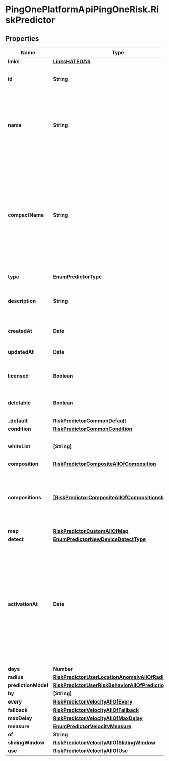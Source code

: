 # PingOnePlatformApiPingOneRisk.RiskPredictor

## Properties

Name | Type | Description | Notes
------------ | ------------- | ------------- | -------------
**links** | [**LinksHATEOAS**](LinksHATEOAS.md) |  | [optional] 
**id** | **String** | A string that specifies the resource’s unique identifier. | [optional] [readonly] 
**name** | **String** | A string type. A unique, friendly name for the predictor. This name is displayed in the Risk Policies UI, when the admin is asked to define the overrides and weights. | 
**compactName** | **String** | A string type. A unique name for the predictor. This property is immutable; it cannot be modified after initial creation. The value must be alpha-numeric, with no special characters or spaces. This name is used in the API both for policy configuration, and in the Risk Evaluation response (under details). | 
**type** | [**EnumPredictorType**](EnumPredictorType.md) |  | 
**description** | **String** | A string type. This specifies the description of the risk predictor. Maximum length is 1024 characters. | [optional] 
**createdAt** | **Date** | The time the resource was created. | [optional] [readonly] 
**updatedAt** | **Date** | The time the resource was updated. | [optional] [readonly] 
**licensed** | **Boolean** | Indicates whether PingOne Risk is licensed for the environment. | [optional] [readonly] 
**deletable** | **Boolean** | A boolean to indicate whether the predictor is deletable in the environment. | [optional] [readonly] 
**_default** | [**RiskPredictorCommonDefault**](RiskPredictorCommonDefault.md) |  | [optional] 
**condition** | [**RiskPredictorCommonCondition**](RiskPredictorCommonCondition.md) |  | [optional] 
**whiteList** | **[String]** | A list of IP addresses (CDIRs) that are ignored for the predictor results. | [optional] 
**composition** | [**RiskPredictorCompositeAllOfComposition**](RiskPredictorCompositeAllOfComposition.md) |  | [optional] 
**compositions** | [**[RiskPredictorCompositeAllOfCompositionsInner]**](RiskPredictorCompositeAllOfCompositionsInner.md) | Contains the objects that specify the conditions to test and the risk level that should be assigned if the conditions are met. The array can contain a maximum of three elements. | 
**map** | [**RiskPredictorCustomAllOfMap**](RiskPredictorCustomAllOfMap.md) |  | 
**detect** | [**EnumPredictorNewDeviceDetectType**](EnumPredictorNewDeviceDetectType.md) |  | 
**activationAt** | **Date** | You can use the &#x60;activationAt&#x60; parameter to specify a date on which the learning process for the predictor should be restarted. This can be used in conjunction with the fallback setting (&#x60;default.result.level&#x60;) to force strong authentication when moving the predictor to production. The date should be in an RFC3339 format. Note that activation date uses UTC time. | [optional] 
**days** | **Number** |  | 
**radius** | [**RiskPredictorUserLocationAnomalyAllOfRadius**](RiskPredictorUserLocationAnomalyAllOfRadius.md) |  | 
**predictionModel** | [**RiskPredictorUserRiskBehaviorAllOfPredictionModel**](RiskPredictorUserRiskBehaviorAllOfPredictionModel.md) |  | 
**by** | **[String]** |  | [optional] 
**every** | [**RiskPredictorVelocityAllOfEvery**](RiskPredictorVelocityAllOfEvery.md) |  | [optional] 
**fallback** | [**RiskPredictorVelocityAllOfFallback**](RiskPredictorVelocityAllOfFallback.md) |  | [optional] 
**maxDelay** | [**RiskPredictorVelocityAllOfMaxDelay**](RiskPredictorVelocityAllOfMaxDelay.md) |  | [optional] 
**measure** | [**EnumPredictorVelocityMeasure**](EnumPredictorVelocityMeasure.md) |  | [optional] 
**of** | **String** |  | [optional] 
**slidingWindow** | [**RiskPredictorVelocityAllOfSlidingWindow**](RiskPredictorVelocityAllOfSlidingWindow.md) |  | [optional] 
**use** | [**RiskPredictorVelocityAllOfUse**](RiskPredictorVelocityAllOfUse.md) |  | [optional] 


